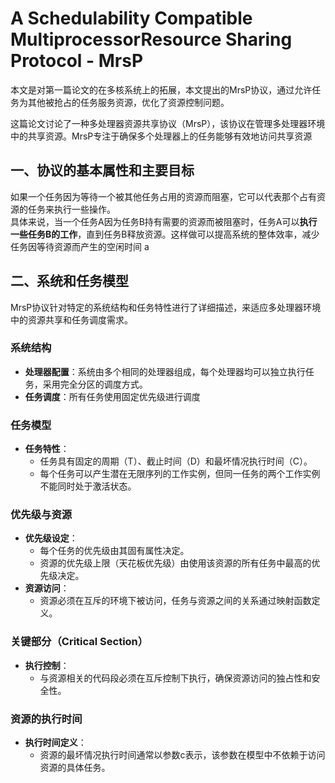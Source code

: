 # A Schedulability Compatible MultiprocessorResource Sharing Protocol - MrsP 

本文是对第一篇论文的在多核系统上的拓展，本文提出的MrsP协议，通过允许任务为其他被抢占的任务服务资源，优化了资源控制问题。

这篇论文讨论了一种多处理器资源共享协议（MrsP），该协议在管理多处理器环境中的共享资源。MrsP专注于确保多个处理器上的任务能够有效地访问共享资源

## 一、协议的基本属性和主要目标

如果一个任务因为等待一个被其他任务占用的资源而阻塞，它可以代表那个占有资源的任务来执行一些操作。  
具体来说，当一个任务A因为任务B持有需要的资源而被阻塞时，任务A可以**执行一些任务B的工作**，直到任务B释放资源。这样做可以提高系统的整体效率，减少任务因等待资源而产生的空闲时间
a
## 二、系统和任务模型

MrsP协议针对特定的系统结构和任务特性进行了详细描述，来适应多处理器环境中的资源共享和任务调度需求。

### 系统结构

- **处理器配置**：系统由多个相同的处理器组成，每个处理器均可以独立执行任务，采用完全分区的调度方式。
- **任务调度**：所有任务使用固定优先级进行调度

### 任务模型

- **任务特性**：
  - 任务具有固定的周期（T）、截止时间（D）和最坏情况执行时间（C）。
  - 每个任务可以产生潜在无限序列的工作实例，但同一任务的两个工作实例不能同时处于激活状态。

### 优先级与资源

- **优先级设定**：
  - 每个任务的优先级由其固有属性决定。
  - 资源的优先级上限（天花板优先级）由使用该资源的所有任务中最高的优先级决定。
- **资源访问**：
  - 资源必须在互斥的环境下被访问，任务与资源之间的关系通过映射函数定义。

### 关键部分（Critical Section）

- **执行控制**：
  - 与资源相关的代码段必须在互斥控制下执行，确保资源访问的独占性和安全性。

### 资源的执行时间

- **执行时间定义**：
  - 资源的最坏情况执行时间通常以参数c表示，该参数在模型中不依赖于访问资源的具体任务。
